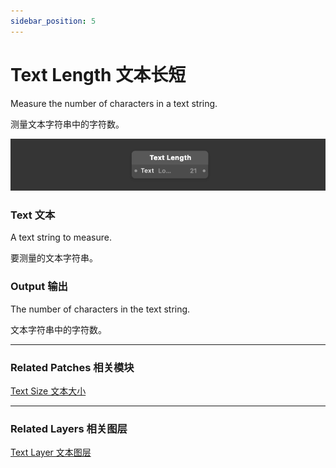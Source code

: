 ```yaml
---
sidebar_position: 5
---
```


# Text Length 文本长短

Measure the number of characters in a text string.

测量文本字符串中的字符数。

![Image](./../../../static/img/docs/Text/text-length.png)

### Text 文本

A text string to measure.

要测量的文本字符串。

### Output 输出

The number of characters in the text string.

文本字符串中的字符数。

------

### Related Patches 相关模块

[Text Size 文本大小](./Text%20Size.md)

------

### Related Layers 相关图层

[Text Layer 文本图层](./../Layer/Text%20Layer.md)

